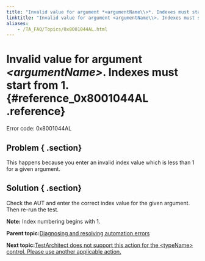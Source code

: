 ```yaml
--- 
title: "Invalid value for argument *<argumentName\\>*. Indexes must start from 1."
linktitle: "Invalid value for argument <argumentName\\>. Indexes must start from 1."
aliases: 
    - /TA_FAQ/Topics/0x8001044AL.html
---
```

# Invalid value for argument *<argumentName\>*. Indexes must start from 1. {#reference_0x8001044AL .reference}

Error code: 0x8001044AL

## Problem { .section}

This happens because you enter an invalid index value which is less than 1 for a given argument.

## Solution { .section}

Check the AUT and enter the correct index value for the given argument. Then re-run the test.

**Note:** Index numbering begins with 1.

**Parent topic:**[Diagnosing and resolving automation errors](../../TA_FAQ/Topics/faq.automation_error.html)

**Next topic:**[TestArchitect does not support this action for the <typeName\> control. Please use another applicable action.](../../TA_FAQ/Topics/0x80010011L.html)

